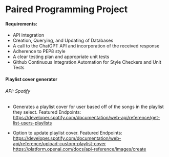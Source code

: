 # Paired Programming Project

#### Requirements:
- API integration
- Creation, Querying, and Updating of Databases
- A call to the ChatGPT API and incorporation of the received response
- Adherence to PEP8 style
- A clear testing plan and appropriate unit tests
- Github Continuous Integration Automation for Style Checkers and Unit Tests


#### Playlist cover generator
###### API: Spotify
- Generates a playlist cover for user based off of the songs in the playlist they select. 
	Featured Endpoints:
https://developer.spotify.com/documentation/web-api/reference/get-list-users-playlists


- Option to update playlist cover.
	Featured Endpoints:
https://developer.spotify.com/documentation/web-api/reference/upload-custom-playlist-cover
https://platform.openai.com/docs/api-reference/images/create
